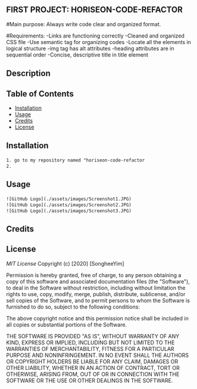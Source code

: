 ## FIRST PROJECT: HORISEON-CODE-REFACTOR 

#Main purpose: 
    Always write code clear and organized format.

#Requirements:
    -Links are functioning correctly
    -Cleaned and organized CSS file
    -Use semantic tag for organizing codes 
    -Locate all the elements in logical structure
    -img tag has alt attributes
    -heading attributes are in sequential order
    -Concise, descriptive title in title element

## Description

## Table of Contents
* [Installation](#installation)
* [Usage](#usage)
* [Credits](#credits)
* [License](#license)



## Installation
    1. go to my repository named "horiseon-code-refactor
    2. 


## Usage
    ![GitHub Logo](./assets/images/Screenshot1.JPG)
    ![GitHub Logo](./assets/images/Screenshot2.JPG)
    ![GitHub Logo](./assets/images/Screenshot3.JPG)

## Credits 
    


## License
*MIT License*
Copyright (c) [2020] [SongheeYim]

Permission is hereby granted, free of charge, to any person obtaining a copy
of this software and associated documentation files (the "Software"), to deal
in the Software without restriction, including without limitation the rights
to use, copy, modify, merge, publish, distribute, sublicense, and/or sell
copies of the Software, and to permit persons to whom the Software is
furnished to do so, subject to the following conditions:

The above copyright notice and this permission notice shall be included in all
copies or substantial portions of the Software.

THE SOFTWARE IS PROVIDED "AS IS", WITHOUT WARRANTY OF ANY KIND, EXPRESS OR
IMPLIED, INCLUDING BUT NOT LIMITED TO THE WARRANTIES OF MERCHANTABILITY,
FITNESS FOR A PARTICULAR PURPOSE AND NONINFRINGEMENT. IN NO EVENT SHALL THE
AUTHORS OR COPYRIGHT HOLDERS BE LIABLE FOR ANY CLAIM, DAMAGES OR OTHER
LIABILITY, WHETHER IN AN ACTION OF CONTRACT, TORT OR OTHERWISE, ARISING FROM,
OUT OF OR IN CONNECTION WITH THE SOFTWARE OR THE USE OR OTHER DEALINGS IN THE
SOFTWARE.




    